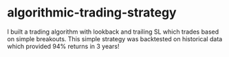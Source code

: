 # algorithmic-trading-strategy
I built a trading algorithm with lookback and trailing SL which trades based on simple breakouts. This simple strategy was backtested on historical data which provided 94% returns in 3 years!
